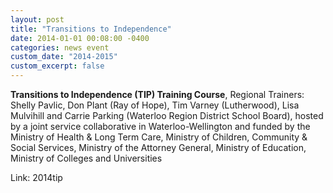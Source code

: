 ```yaml
---
layout: post
title: "Transitions to Independence"
date: 2014-01-01 00:08:00 -0400
categories: news event
custom_date: "2014-2015"
custom_excerpt: false
---
```


**Transitions to Independence (TIP) Training Course**, Regional Trainers: Shelly Pavlic, Don Plant (Ray of Hope), Tim Varney (Lutherwood), Lisa Mulvihill and Carrie Parking (Waterloo Region District School Board), hosted by a joint service collaborative in Waterloo-Wellington and funded by the Ministry of Health & Long Term Care, Ministry of Children, Community & Social Services, Ministry of the Attorney General, Ministry of Education, Ministry of Colleges and Universities

Link: 2014tip